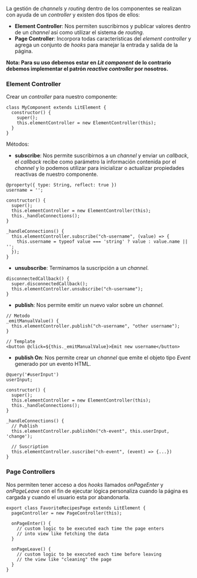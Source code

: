 La gestión de *channels* y *routing* dentro de los componentes se realizan con ayuda de un *controller* y existen dos tipos de ellos:

- **Element Controller**: Nos permiten suscribirnos y publicar valores dentro de un *channel* así como utilizar el sistema de *routing*.
- **Page Controller**: Incorpora todas características del *element controller* y agrega un conjunto de *hooks* para manejar la entrada y salida de la página.

**Nota: Para su uso debemos estar en *Lit component* de lo contrario debemos implementar el patrón *reactive controller* por nosotros.**
### Element Controller

Crear un *controller* para nuestro componente:

```
class MyComponent extends LitElement {
  constructor() {
    super();
    this.elementController = new ElementController(this);
  }
}
```

Métodos:

- **subscribe**: Nos permite suscribirnos a un *channel* y enviar un *callback*, el *callback* recibe como parámetro la información contenida por el *channel* y lo podemos utilizar para inicializar o actualizar propiedades reactivas de nuestro componente.

```
@property({ type: String, reflect: true })
username = '';

constructor() {
  super();
  this.elementController = new ElementController(this);
  this._handleConnections();
}

_handleConnections() {
  this.elementController.subscribe("ch-username", (value) => {
    this.username = typeof value === 'string' ? value : value.name || '';
  });
}
```

- **unsubscribe**: Terminamos la suscripción a un *channel*.

```
disconnectedCallback() {
  super.disconnectedCallback();
  this.elementController.unsubscribe("ch-username");
}
```

- **publish**: Nos permite emitir un nuevo valor sobre un *channel*.

```
// Metodo
_emitManualValue() {
  this.elementController.publish("ch-username", "other username");
}

// Template
<button @click=${this._emitManualValue}>Emit new username</button>
```

- **publish On**: Nos permite crear un *channel* que emite el objeto tipo *Event* generado por un evento HTML.

```
@query('#userInput')
userInput;

constructor() {
  super();
  this.elementController = new ElementController(this);
  this._handleConnections();
}

_handleConnections() {
  // Publish
  this.elementController.publishOn("ch-event", this.userInput, 'change');

  // Suscription
  this.elementController.suscribe("ch-event", (event) => {...})
}
```
### Page Controllers

Nos permiten tener acceso a dos *hooks* llamados *onPageEnter* y *onPageLeave* con el fin de ejecutar lógica personaliza cuando la página es cargada y cuando el usuario esta por abandonarla.

```
export class FavoriteRecipesPage extends LitElement {
  pageController = new PageController(this);

  onPageEnter() {
    // custom logic to be executed each time the page enters 
    // into view like fetching the data
  }

  onPageLeave() {
    // custom logic to be executed each time before leaving 
    // the view like "cleaning" the page
  }
}
```
